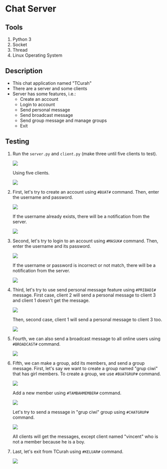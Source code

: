 # Chat Server
## Tools
1. Python 3
2. Socket 
3. Thread 
4. Linux Operating System

## Description
* This chat application named "TCurah"
* There are a server and some clients
* Server has some features, i.e.:
  * Create an account
  * Login to account
  * Send personal message
  * Send broadcast message
  * Send group message and manage groups
  * Exit

## Testing
1. Run the `server.py` and `client.py` (make three until five clients to test).
   
   ![](img/ss1.png)

    Using five clients.

    ![](img/ss0.png)

2. First, let's try to create an account using `#BUAT#` command. Then, enter the username and password.
   
   ![](img/ss2.png)

    If the username already exists, there will be a notification from the server.
    
    ![](img/ss3.png)

3. Second, let's try to login to an account using `#MASUK#` command. Then, enter the username and its password.
   
    ![](img/ss4.png)
    
    If the username or password is incorrect or not match, there will be a notification from the server.

    ![](img/ss5.png)

4. Third, let's try to use send personal message feature using `#PRIBADI#` message. First case, client 2 will send a personal message to client 3 and client 1 doesn't get the message.
   
    ![](img/ss7.png)

    Then, second case, client 1 will send a personal message to client 3 too.

    ![](img/ss6.png)

5. Fourth, we can also send a broadcast message to all online users using `#BROADCAST#` command.
    
    ![](img/ss8.png)

6. Fifth, we can make a group, add its members, and send a group message. First, let's say we want to create a group named "grup ciwi" that has girl members. To create a group, we use `#BUATGRUP#` command.
    
    ![](img/ss9.png)

    Add a new member using `#TAMBAHMEMBER#` command.

    ![](img/ss10.png)

    Let's try to send a message in "grup ciwi" group using `#CHATGRUP#` command.

    ![](img/ss11.png)

    All clients will get the messages, except client named "vincent" who is not a member because he is a boy.

7. Last, let's exit from TCurah using `#KELUAR#` command.
    
    ![](img/ss12.png)
    





   



